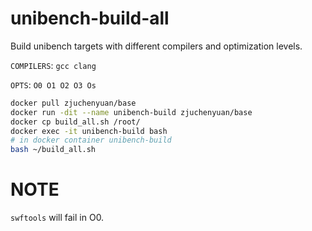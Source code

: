 # unibench-build-all
Build unibench targets with different compilers and optimization levels.

`COMPILERS`: `gcc clang`

`OPTS`: `O0 O1 O2 O3 Os`

```bash
docker pull zjuchenyuan/base
docker run -dit --name unibench-build zjuchenyuan/base
docker cp build_all.sh /root/
docker exec -it unibench-build bash
# in docker container unibench-build
bash ~/build_all.sh
```

# NOTE

`swftools` will fail in O0.
